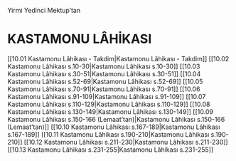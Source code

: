 Yirmi Yedinci Mektup’tan
# KASTAMONU LÂHİKASI

[[10.01 Kastamonu Lâhikası - Takdim|Kastamonu Lâhikası - Takdim]]
[[10.02 Kastamonu Lâhikası s.10-30|Kastamonu Lâhikası s.10-30]]
[[10.03 Kastamonu Lâhikası s.30-51|Kastamonu Lâhikası s.30-51]]
[[10.04 Kastamonu Lâhikası s.52-69|Kastamonu Lâhikası s.52-69]]
[[10.05 Kastamonu Lâhikası s.70-91|Kastamonu Lâhikası s.70-91]]
[[10.06 Kastamonu Lâhikası s.91-109|Kastamonu Lâhikası s.91-109]]
[[10.07 Kastamonu Lâhikası s.110-129|Kastamonu Lâhikası s.110-129]]
[[10.08 Kastamonu Lâhikası s.130-149|Kastamonu Lâhikası s.130-149]]
[[10.09 Kastamonu Lâhikası s.150-166 (Lemaat’tan)|Kastamonu Lâhikası s.150-166 (Lemaat’tan)]]
[[10.10 Kastamonu Lâhikası s.167-189|Kastamonu Lâhikası s.167-189]]
[[10.11 Kastamonu Lâhikası s.190-210|Kastamonu Lâhikası s.190-210]]
[[10.12 Kastamonu Lâhikası s.211-230|Kastamonu Lâhikası s.211-230]]
[[10.13 Kastamonu Lâhikası s.231-255|Kastamonu Lâhikası s.231-255]]
